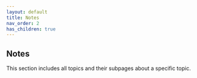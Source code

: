 ```yaml
---
layout: default
title: Notes
nav_order: 2
has_children: true
---
```


## Notes
This section includes all topics and their subpages about a specific topic.
